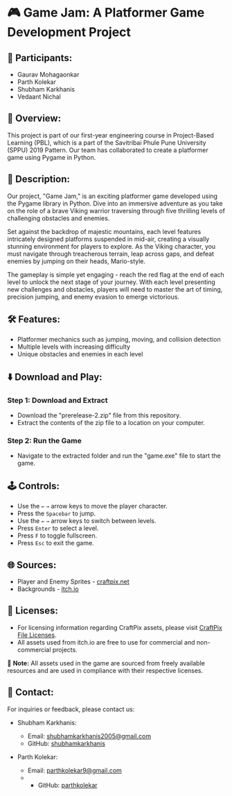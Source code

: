 # 🎮 Game Jam: A Platformer Game Development Project

## 👥 Participants:
- Gaurav Mohagaonkar
- Parth Kolekar
- Shubham Karkhanis
- Vedaant Nichal

## 📝 Overview:
This project is part of our first-year engineering course in Project-Based Learning (PBL), which is a part of the Savitribai Phule Pune University (SPPU) 2019 Pattern. Our team has collaborated to create a platformer game using Pygame in Python.

## 📖 Description:
Our project, "Game Jam," is an exciting platformer game developed using the Pygame library in Python. Dive into an immersive adventure as you take on the role of a brave Viking warrior traversing through five thrilling levels of challenging obstacles and enemies.

Set against the backdrop of majestic mountains, each level features intricately designed platforms suspended in mid-air, creating a visually stunning environment for players to explore. As the Viking character, you must navigate through treacherous terrain, leap across gaps, and defeat enemies by jumping on their heads, Mario-style.

The gameplay is simple yet engaging - reach the red flag at the end of each level to unlock the next stage of your journey. With each level presenting new challenges and obstacles, players will need to master the art of timing, precision jumping, and enemy evasion to emerge victorious.

## 🛠️ Features:
- Platformer mechanics such as jumping, moving, and collision detection
- Multiple levels with increasing difficulty
- Unique obstacles and enemies in each level

## ⬇️ Download and Play:
### Step 1: Download and Extract
- Download the "prerelease-2.zip" file from this repository.
- Extract the contents of the zip file to a location on your computer.

### Step 2: Run the Game
- Navigate to the extracted folder and run the "game.exe" file to start the game.

## 🕹️ Controls:
- Use the `←` `→` arrow keys to move the player character.
- Press the `Spacebar` to jump.
- Use the `←` `→` arrow keys to switch between levels.
- Press `Enter` to select a level.
- Press `F` to toggle fullscreen.
- Press `Esc` to exit the game.

## 🌐 Sources:
- Player and Enemy Sprites - [craftpix.net](https://craftpix.net/freebies/assassin-mage-viking-free-pixel-art-game-heroes/?num=1&count=9&sq=viking&pos=7)
- Backgrounds - [itch.io](https://itch.io/game-assets/free/tag-background)  

## 📜 Licenses:
- For licensing information regarding CraftPix assets, please visit [CraftPix File Licenses](https://craftpix.net/file-licenses/).
- All assets used from itch.io are free to use for commercial and non-commercial projects.


🚨 **Note:** All assets used in the game are sourced from freely available resources and are used in compliance with their respective licenses.

## 📧 Contact:
For inquiries or feedback, please contact us:

- Shubham Karkhanis:
  - Email: shubhamkarkhanis2005@gmail.com
  - GitHub: [shubhamkarkhanis](https://github.com/shubhamkarkhanis/Game-Jam)
  
- Parth Kolekar:
  - Email: parthkolekar9@gmail.com
  - - GitHub: [parthkolekar](https://github.com/Parth-Kolekar/Game-Jam)
